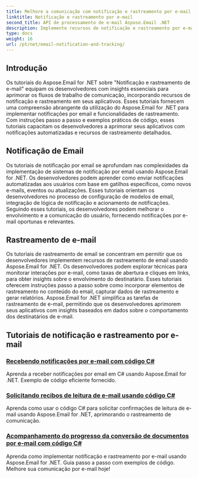 ```yaml
---
title: Melhore a comunicação com notificação e rastreamento por e-mail
linktitle: Notificação e rastreamento por e-mail
second_title: API de processamento de e-mail Aspose.Email .NET
description: Implemente recursos de notificação e rastreamento por e-mail usando os tutoriais do Aspose.Email for .NET. Automatize notificações e obtenha insights sobre as interações dos destinatários de e-mail.
type: docs
weight: 16
url: /pt/net/email-notification-and-tracking/
---
```


## Introdução

Os tutoriais do Aspose.Email for .NET sobre "Notificação e rastreamento de e-mail" equipam os desenvolvedores com insights essenciais para aprimorar os fluxos de trabalho de comunicação, incorporando recursos de notificação e rastreamento em seus aplicativos. Esses tutoriais fornecem uma compreensão abrangente da utilização do Aspose.Email for .NET para implementar notificações por email e funcionalidades de rastreamento. Com instruções passo a passo e exemplos práticos de código, esses tutoriais capacitam os desenvolvedores a aprimorar seus aplicativos com notificações automatizadas e recursos de rastreamento detalhados.

## Notificação de Email

Os tutoriais de notificação por email se aprofundam nas complexidades da implementação de sistemas de notificação por email usando Aspose.Email for .NET. Os desenvolvedores podem aprender como enviar notificações automatizadas aos usuários com base em gatilhos específicos, como novos e-mails, eventos ou atualizações. Esses tutoriais orientam os desenvolvedores no processo de configuração de modelos de email, integração de lógica de notificação e acionamento de notificações. Seguindo esses tutoriais, os desenvolvedores podem melhorar o envolvimento e a comunicação do usuário, fornecendo notificações por e-mail oportunas e relevantes.

## Rastreamento de e-mail

Os tutoriais de rastreamento de email se concentram em permitir que os desenvolvedores implementem recursos de rastreamento de email usando Aspose.Email for .NET. Os desenvolvedores podem explorar técnicas para monitorar interações por e-mail, como taxas de abertura e cliques em links, para obter insights sobre o envolvimento do destinatário. Esses tutoriais oferecem instruções passo a passo sobre como incorporar elementos de rastreamento no conteúdo do email, capturar dados de rastreamento e gerar relatórios. Aspose.Email for .NET simplifica as tarefas de rastreamento de e-mail, permitindo que os desenvolvedores aprimorem seus aplicativos com insights baseados em dados sobre o comportamento dos destinatários de e-mail.

## Tutoriais de notificação e rastreamento por e-mail
### [Recebendo notificações por e-mail com código C#](./receiving-email-notifications-with-csharp-code/)
Aprenda a receber notificações por email em C# usando Aspose.Email for .NET. Exemplo de código eficiente fornecido.
### [Solicitando recibos de leitura de e-mail usando código C#](./requesting-email-read-receipts-using-csharp-code/)
Aprenda como usar o código C# para solicitar confirmações de leitura de e-mail usando Aspose.Email for .NET, aprimorando o rastreamento de comunicação.
### [Acompanhamento do progresso da conversão de documentos por e-mail com código C#](./tracking-email-document-conversion-progress-with-csharp-code/)
Aprenda como implementar notificação e rastreamento por e-mail usando Aspose.Email for .NET. Guia passo a passo com exemplos de código. Melhore sua comunicação por e-mail hoje!